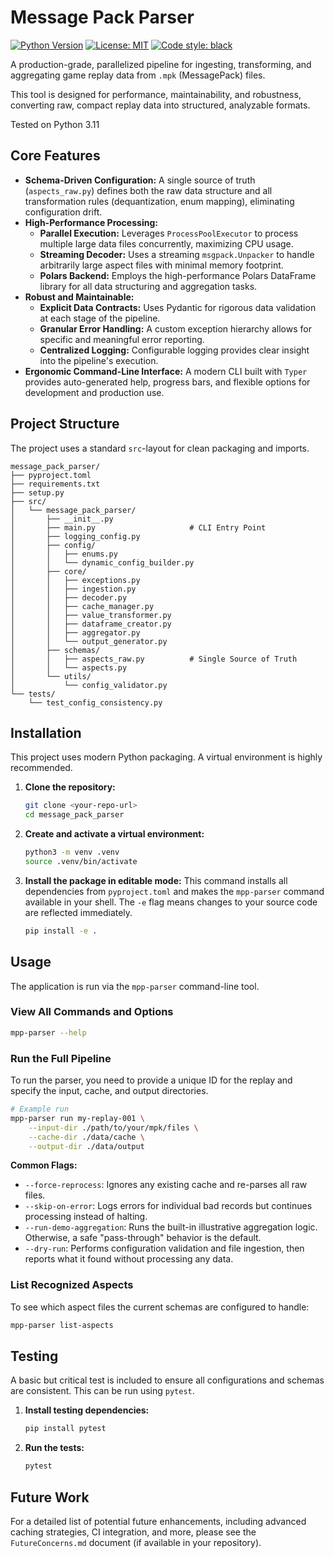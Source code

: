 # Message Pack Parser

[![Python Version](https://img.shields.io/badge/python-3.8+-blue.svg)](https://www.python.org/downloads/)
[![License: MIT](https://img.shields.io/badge/License-MIT-yellow.svg)](https://opensource.org/licenses/MIT)
[![Code style: black](https://img.shields.io/badge/code%20style-black-000000.svg)](https://github.com/psf/black)

A production-grade, parallelized pipeline for ingesting, transforming, and aggregating game replay data from `.mpk` (MessagePack) files.

This tool is designed for performance, maintainability, and robustness, converting raw, compact replay data into structured, analyzable formats.

Tested on Python 3.11

## Core Features

-   **Schema-Driven Configuration:** A single source of truth (`aspects_raw.py`) defines both the raw data structure and all transformation rules (dequantization, enum mapping), eliminating configuration drift.
-   **High-Performance Processing:**
    *   **Parallel Execution:** Leverages `ProcessPoolExecutor` to process multiple large data files concurrently, maximizing CPU usage.
    *   **Streaming Decoder:** Uses a streaming `msgpack.Unpacker` to handle arbitrarily large aspect files with minimal memory footprint.
    *   **Polars Backend:** Employs the high-performance Polars DataFrame library for all data structuring and aggregation tasks.
-   **Robust and Maintainable:**
    *   **Explicit Data Contracts:** Uses Pydantic for rigorous data validation at each stage of the pipeline.
    *   **Granular Error Handling:** A custom exception hierarchy allows for specific and meaningful error reporting.
    *   **Centralized Logging:** Configurable logging provides clear insight into the pipeline's execution.
-   **Ergonomic Command-Line Interface:** A modern CLI built with `Typer` provides auto-generated help, progress bars, and flexible options for development and production use.

## Project Structure

The project uses a standard `src`-layout for clean packaging and imports.

```
message_pack_parser/
├── pyproject.toml
├── requirements.txt
├── setup.py
├── src/
│   └── message_pack_parser/
│       ├── __init__.py
│       ├── main.py                     # CLI Entry Point
│       ├── logging_config.py
│       ├── config/
│       │   ├── enums.py
│       │   └── dynamic_config_builder.py
│       ├── core/
│       │   ├── exceptions.py
│       │   ├── ingestion.py
│       │   ├── decoder.py
│       │   ├── cache_manager.py
│       │   ├── value_transformer.py
│       │   ├── dataframe_creator.py
│       │   ├── aggregator.py
│       │   └── output_generator.py
│       ├── schemas/
│       │   ├── aspects_raw.py          # Single Source of Truth
│       │   └── aspects.py
│       └── utils/
│           └── config_validator.py
└── tests/
    └── test_config_consistency.py
```

## Installation

This project uses modern Python packaging. A virtual environment is highly recommended.

1.  **Clone the repository:**
    ```bash
    git clone <your-repo-url>
    cd message_pack_parser
    ```

2.  **Create and activate a virtual environment:**
    ```bash
    python3 -m venv .venv
    source .venv/bin/activate
    ```

3.  **Install the package in editable mode:**
    This command installs all dependencies from `pyproject.toml` and makes the `mpp-parser` command available in your shell. The `-e` flag means changes to your source code are reflected immediately.
    ```bash
    pip install -e .
    ```

## Usage

The application is run via the `mpp-parser` command-line tool.

### View All Commands and Options
```bash
mpp-parser --help
```

### Run the Full Pipeline
To run the parser, you need to provide a unique ID for the replay and specify the input, cache, and output directories.

```bash
# Example run
mpp-parser run my-replay-001 \
    --input-dir ./path/to/your/mpk/files \
    --cache-dir ./data/cache \
    --output-dir ./data/output
```
**Common Flags:**
*   `--force-reprocess`: Ignores any existing cache and re-parses all raw files.
*   `--skip-on-error`: Logs errors for individual bad records but continues processing instead of halting.
*   `--run-demo-aggregation`: Runs the built-in illustrative aggregation logic. Otherwise, a safe "pass-through" behavior is the default.
*   `--dry-run`: Performs configuration validation and file ingestion, then reports what it found without processing any data.

### List Recognized Aspects
To see which aspect files the current schemas are configured to handle:
```bash
mpp-parser list-aspects
```

## Testing
A basic but critical test is included to ensure all configurations and schemas are consistent. This can be run using `pytest`.

1.  **Install testing dependencies:**
    ```bash
    pip install pytest
    ```
2.  **Run the tests:**
    ```bash
    pytest
    ```

## Future Work
For a detailed list of potential future enhancements, including advanced caching strategies, CI integration, and more, please see the `FutureConcerns.md` document (if available in your repository).